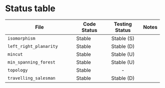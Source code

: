 # Status table

| File                        | Code Status  | Testing Status | Notes |
|-----------------------------|--------------|:--------------:|-------|
|`isomorphism                `| Stable       | Stable (S)     | |
|`left_right_planarity       `| Stable       | Stable (D)     | |
|`mincut                     `| Stable       | Stable (U)     | |
|`min_spanning_forest        `| Stable       | Stable (U)     | |
|`topology                   `| Stable       | -              | |
|`travelling_salesman        `| Stable       | Stable (D)     | |
